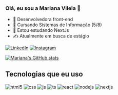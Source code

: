 ### Olá, eu sou a Mariana Vilela 👋

- 🔭 Desenvolvedora front-end
- 👾 Cursando Sistemas de Informação (5/8)
- 🌱 Estou estudando NextJs 
- ✍ Atualmente em busca de estágio
  

[![LinkedIn](https://img.shields.io/badge/LinkedIn-0A66C2.svg?style=for-the-badge&logo=LinkedIn&logoColor=white)](https://www.linkedin.com/in/mariana-vilela-878b5a236/)
[![Instagram](https://img.shields.io/badge/Instagram-E4405F.svg?style=for-the-badge&logo=Instagram&logoColor=white)](https://www.instagram.com/____marih___/)

[![Mariana's GitHub stats](https://github-readme-stats.vercel.app/api?username=marivialpe)](https://github.com/marivialpe/github-readme-stats)


## Tecnologias que eu uso

<div style="display: inline_block">
  <img align="center" alt="html5" src="https://img.shields.io/badge/HTML5-E34F26?style=for-the-badge&logo=html5&logoColor=white" />
  <img align="center" alt="css" src="https://img.shields.io/badge/CSS3-1572B6?style=for-the-badge&logo=css3&logoColor=white" />
  <img align="center" alt="js" src="https://img.shields.io/badge/JavaScript-F7DF1E?style=for-the-badge&logo=javascript&logoColor=black" />
  <img align="center" alt="ts" src="https://img.shields.io/badge/TypeScript-007ACC?style=for-the-badge&logo=typescript&logoColor=white" />
  <img align="center" alt="react" src="https://img.shields.io/badge/React-20232A?style=for-the-badge&logo=react&logoColor=61DAFB" />
  <img align="center" alt="nodejs" src="https://img.shields.io/badge/Node.js-43853D?style=for-the-badge&logo=node.js&logoColor=white" />
  <img align="center" alt="nextjs" src="https://img.shields.io/badge/Next.js-000000.svg?style=for-the-badge&logo=nextdotjs&logoColor=white" />
</div><br/>

